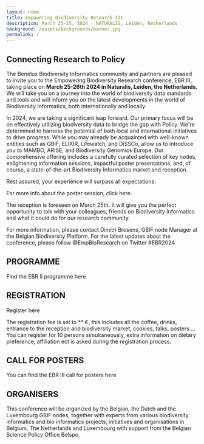 ```yaml
---
layout: home
title: Empowering Biodiversity Research III
description: March 25-25, 2024 - NATURALIS, Leiden, Netherlands
background: /assets/backgrounds/banner.jpg
permalink: /
---
```


## Connecting Research to Policy

The Benelux Biodiversity Informatics community and partners are pleased to invite you to the Empowering Biodiversity Research conference, EBR III, taking place on **March 25-26th 2024 in Naturalis, Leiden, the Netherlands.** We will take you on a journey into the world of biodiversity data standards and tools and will inform you on the latest developments in the world of Biodiversity Informatics, both internationally and locally.

In 2024, we are taking a significant leap forward. Our primary focus will be on effectively utilizing biodiversity data to bridge the gap with Policy. We're determined to harness the potential of both local and international initiatives to drive progress. While you may already be acquainted with well-known entities such as GBIF, ELIXIR, Lifewatch, and DiSSCo, allow us to introduce you to MAMBO, ARISE, and Biodiversity Genomics Europe. Our comprehensive offering includes a carefully curated selection of key nodes, enlightening information sessions, impactful poster presentations, and, of course, a state-of-the-art Biodiversity Informatics market and reception.

Rest assured, your experience will surpass all expectations. 

For more info about the poster session, click here.

The reception is foreseen on March 25th. It will give you the perfect opportunity to talk with your colleagues, friends on Biodiversity Informatics and what it could do for our research community.

For more information, please contact Dimitri Brosens, GBIF node Manager at the Belgian Biodiversity Platform. 
For the latest updates about the conference, please follow @EmpBioResearch on Twitter #EBR2024

## PROGRAMME
Find the EBR II programme here

## REGISTRATION
Register here

The registration fee is set to ** €, this includes all the coffee, drinks, entrance to the reception and biodiversity market, cookies, talks, posters....
You can register for 10 persons simultaneously, extra information on dietary preference, affiliation ect is asked during the registration process.

## CALL FOR POSTERS
You can find the EBR III call for posters here

## ORGANISERS
This conference will be organized by the Belgian, the Dutch and the Luxembourg  GBIF nodes, together with experts from various biodiversity informatics  and bio informatics projects, initiatives and organisations in Belgium, The Netherlands and Luxembourg with support from the Belgian Science Policy Office Belspo.

